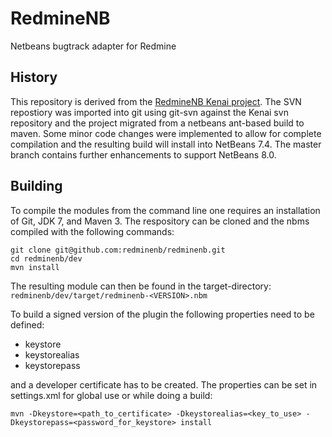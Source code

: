 RedmineNB
=========

Netbeans bugtrack adapter for Redmine

History
-------
This repository is derived from the [RedmineNB Kenai project](https://kenai.com/projects/redminenb/).  The SVN repostiory was imported into git using git-svn against the Kenai svn repository and the project migrated from a netbeans ant-based build to maven.  Some minor code changes were implemented to allow for complete compilation and the resulting build will install into NetBeans 7.4.  The master branch contains further enhancements to support NetBeans 8.0.

Building
--------
To compile the modules from the command line one requires an installation of Git, JDK 7, and Maven 3.  The respository can be cloned and the nbms compiled with the following commands:
 
```
git clone git@github.com:redminenb/redminenb.git
cd redminenb/dev
mvn install
```

The resulting module can then be found in the target-directory: `redminenb/dev/target/redminenb-<VERSION>.nbm`

To build a signed version of the plugin the following properties need to be defined:

* keystore
* keystorealias
* keystorepass

and a developer certificate has to be created. The properties can be set in settings.xml
for global use or while doing a build:

```
mvn -Dkeystore=<path_to_certificate> -Dkeystorealias=<key_to_use> -Dkeystorepass=<password_for_keystore> install
```
